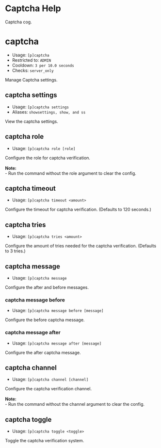 # Captcha Help

Captcha cog.

# captcha
 - Usage: `[p]captcha `
 - Restricted to: `ADMIN`
 - Cooldown: `3 per 10.0 seconds`
 - Checks: `server_only`

Manage Captcha settings.

## captcha settings
 - Usage: `[p]captcha settings `
 - Aliases: `showsettings, show, and ss`

View the captcha settings.

## captcha role
 - Usage: `[p]captcha role [role] `

Configure the role for captcha verification.<br/><br/>**Note:**<br/>- Run the command without the role argument to clear the config.

## captcha timeout
 - Usage: `[p]captcha timeout <amount> `

Configure the timeout for captcha verification. (Defaults to 120 seconds.)

## captcha tries
 - Usage: `[p]captcha tries <amount> `

Configure the amount of tries needed for the captcha verification. (Defaults to 3 tries.)

## captcha message
 - Usage: `[p]captcha message `

Configure the after and before messages.

### captcha message before
 - Usage: `[p]captcha message before [message] `

Configure the before captcha message.

### captcha message after
 - Usage: `[p]captcha message after [message] `

Configure the after captcha message.

## captcha channel
 - Usage: `[p]captcha channel [channel] `

Configure the captcha verification channel.<br/><br/>**Note:**<br/>- Run the command without the channel argument to clear the config.

## captcha toggle
 - Usage: `[p]captcha toggle <toggle> `

Toggle the captcha verification system.

